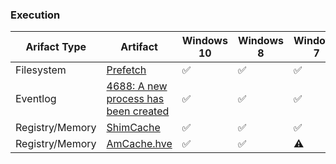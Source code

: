 ### Execution
| Arifact Type | Artifact | Windows 10 | Windows 8 | Windows 7 | Windows Vista | Windows XP |
| - | - | - | - | - | - | - |
| Filesystem | [Prefetch](execution/prefetch.md) | ✅ | ✅ | ✅ | ✅ | ✅ |
| Eventlog | [4688: A new process has been created](execution/evtx-process-created.md) | ✅ | ✅ | ✅ | ❌ | ❌ |
| Registry/Memory | [ShimCache](execution/shimcache.md) | ✅ | ✅ | ✅ | ✅ | ✅ |
| Registry/Memory | [AmCache.hve](execution/shimcache.md) | ✅ | ✅ | ⚠️ | ❌ | ❌ |